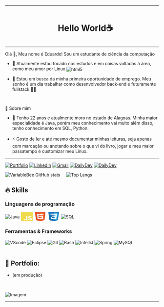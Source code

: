 <!--título-->
<hr>
<div id="user-content-toc">
  <ul align="center">
    <summary><h1 style="display: inline-block">Hello World☕</h1></summary>
</div>
<hr>
<!--título-->

<!-- Presentation -->
<p>
  Olá 👋, Meu nome é Eduardo! Sou um estudante de ciência da computação

  - 🌱 Atualmente estou focado nos estudos e em coisas voltadas à área, como meu amor por Linux <img align="center" alt="html5" src="https://img.shields.io/badge/Linux-FCC624?style=for-the-badge&logo=linux&logoColor=black" />

  - 🔭 Estou em busca da minha primeira oportunidade de emprego. Meu sonho é um dia trabalhar como desenvolvedor back-end e futuramente fullstack 👨‍💻
</p>

<br>

<p>📝 Sobre mim
  <ul>
    <li>💬 Tenho 22 anos e atualmente moro no estado de Alagoas. Minha maior especialidade é Java, porém meu conhecimento vai muito além disso, tenho conhecimento em SQL, Python.</li>
    <br>
    <li>⚡  Gosto de ler e até mesmo documentar minhas leituras, seja apenas com marcação ou anotando sobre o que vi do livro, jogar e meu maior passatempo é customizar meu Linux.</li>
  </ul>
</p>
<!-- Presentation -->

<hr>

<!-- Links -->
[![Portifolio](https://img.shields.io/badge/Portfolio-543DE0?style=for-the-badge&logo=About.me&logoColor=white)](https://www.google.com/webhp?hl=pt-BR&sa=X&ved=0ahUKEwiNlO7MpMGOAxWME7kGHUZ5HCEQPAgI/)
[![LinkedIn](https://img.shields.io/badge/LinkedIn-0077B5?style=for-the-badge&logo=linkedin&logoColor=white)](https://www.linkedin.com/in/eduardo-de-lima-r-76930b1a6/)
[![Gmail](https://img.shields.io/badge/Gmail-D14836?style=for-the-badge&logo=gmail&logoColor=white)](mailto:lima01dev@gmail.com)
[![DailyDev](https://img.shields.io/badge/daily.dev-CE3DF3?style=for-the-badge&logo=daily.dev&logoColor=FFFFFF)](https://app.daily.dev/limax777)
[![DailyDev](https://img.shields.io/badge/-%20?style=for-the-badge&logo=Meu-acervo&logoColor=Meu%20acervo&logoSize=Meu%20acervo&label=Meu%20acervo&labelColor=%23960019&color=%23960019&cacheSeconds=Meu%20acervo
)](https://app.daily.dev/limax777)



<!-- Links -->

<!-- GithubStats -->
<div style="display: flex; gap: 20px;">
  <img src="https://github-readme-stats.vercel.app/api?username=devlimas&show_icons=true&theme=dark" alt="VariableBee GitHub stats" />
  <img src="https://github-readme-stats.vercel.app/api/top-langs/?username=devlimas&theme=dark" alt="Top Langs" />
</div>
<!-- GithubStats -->

<!-- Skills: Programming Languages -->
## 🔥 Skills
  <div style="flex-basis: 48%;">
    <h3>Linguagens de programação</h3>
    <img align="center" alt="Java" height="40" width="45" src="https://img.icons8.com/?size=100&id=13679&format=png&color=000000">
    <img align="center" alt="Js" height="30" width="40" src="https://raw.githubusercontent.com/devicons/devicon/master/icons/javascript/javascript-plain.svg">
    <img align="center" alt="HTML" height="30" width="40" src="https://raw.githubusercontent.com/devicons/devicon/master/icons/html5/html5-original.svg">
    <img align="center" alt="CSS" height="30" width="40" src="https://raw.githubusercontent.com/devicons/devicon/master/icons/css3/css3-original.svg">
    <img align="center" alt="SQL" height="40" width="40" src="https://img.icons8.com/?size=100&id=J6KcaRLsTgpZ&format=png&color=000000">
  </div>
  <!-- Skills: Programming Languages -->
  
  <!-- Skills: Tools & Frameworks -->
  <div style="flex-basis: 48%;">
    <h3>Ferramentas & Frameworks</h3>
    <img align="center" alt="VScode" height="30" width="40" src="https://cdn.jsdelivr.net/gh/devicons/devicon/icons/vscode/vscode-original.svg">
    <img align="center" alt="Eclipse" height="40" width="35" src="https://img.icons8.com/?size=100&id=pcHtLiSbkmzw&format=png&color=000000">
    <img align="center" alt="Git" height="30" width="40" src="https://cdn.jsdelivr.net/gh/devicons/devicon/icons/git/git-original.svg">
    <img align="center" alt="Bash" height="85" width="40" src="https://img.icons8.com/?size=100&id=8gWOBXY72Osj&format=png&color=000000">
    <img align="center" alt="IntelliJ" height="85" width="40" src="https://img.icons8.com/?size=100&id=61466&format=png&color=000000">
    <img align="center" alt="Spring" height="85" width="40" src="https://img.icons8.com/?size=100&id=90519&format=png&color=000000">
    <img align="center" alt="MySQL" height="85" width="50" src="https://img.icons8.com/?size=100&id=UFXRpPFebwa2&format=png&color=000000">
  </div>
  <!-- Skills: Tools & Frameworks -->

  <br>
  
<!-- Portfolio -->
## 📁 Portfolio:
- (em produção)
<!-- Portfolio -->
<br>

<!-- GIF -->
<p align="left">
  <img align="center" src="https://giffiles.alphacoders.com/209/209343.gif" alt="Imagem">
</p>
<hr>
<!-- GIF -->
